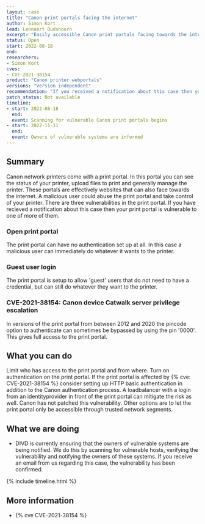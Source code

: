 ```yaml
---
layout: case
title: "Canon print portals facing the internet"
author: Simon Kort
lead: Lennaert Oudshoorn
excerpt: "Easily accessible Canon print portals facing towards the internet can lead to full access to the administration interface of the printer."
status: Open
start: 2022-08-18
end: 
researchers:
- Simon Kort
cves: 
- CVE-2021-38154
product: "Canon printer webportals"
versions: "Version independent"
recommendation: "If you received a notification about this case then your Canon print portal was detected as having one, or more, of the three vulnerabilities listed below. DIVD recommends to shield Canon print portals from the internet through a proxy, extra login or by not facing the portal towards the internet. Canon does not provide guidance, nor will it fix the CVE that is associated with one of the vulnerabilities."
patch_status: Not available
timeline:
- start: 2022-08-18
  end:
  event: Scanning for vulnerable Canon print portals begins
- start: 2022-11-11
  end:
  event: Owners of vulnerable systems are informed
---
```

    
## Summary
Canon network printers come with a print portal. In this portal you can see the status of your printer, upload files to print and generally manage the printer. These portals are effectively websites that can also face towards the internet. A malicious user could abuse the print portal and take control of your printer. There are three vulnerabilities in the print portal. If you have recieved a notification about this case then your print portal is vulnerable to one of more of them.

### Open print portal
The print portal can have no authentication set up at all. In this case a malicious user can immediately do whatever it wants to the printer.

### Guest user login
The print portal is setup to allow 'guest' users that do not need to have a credential, but can still do whatever they want to the printer.

### CVE-2021-38154: Canon device Catwalk server privilege escalation
In versions of the print portal from between 2012 and 2020 the pincode option to authenticate can sometimes be bypassed by using the pin '0000'. This gives full access to the print portal.

## What you can do
Limit who has access to the print portal and from where. Turn on authentication on the print portal. If the print portal is affected by {% cve: CVE-2021-38154 %} consider setting up HTTP basic authentication in addition to the Canon authentication process. A loadbalancer with a login from an identityprovider in front of the print portal can mitigate the risk as well. Canon has not patched this vulnerability. Other options are to let the print portal only be accessible through trusted network segments.

## What we are doing

* DIVD is currently ensuring that the owners of vulnerable systems are being notified. We do this by scanning for vulnerable hosts, verifying the vulnerability and notifying the owners of these systems. If you receive an email from us regarding this case, the vulnerability has been confirmed.

{% include timeline.html %}

## More information

* {% cve CVE-2021-38154 %}